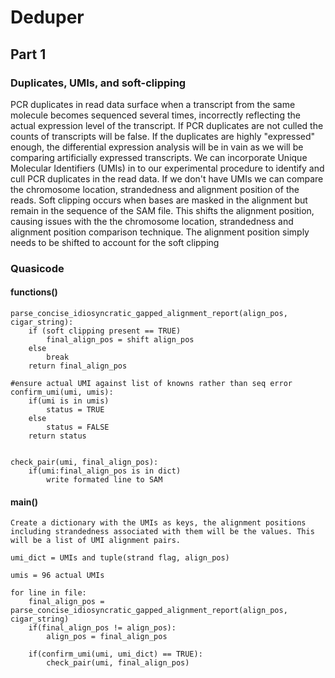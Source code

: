 # Deduper

## Part 1

### Duplicates, UMIs, and soft-clipping

PCR duplicates in read data surface when a transcript from the same molecule becomes sequenced several times, incorrectly reflecting the actual expression level of the transcript. If PCR duplicates are not culled the counts of transcripts will be false. If the duplicates are highly "expressed" enough, the differential expression analysis will be in vain as we will be comparing artificially expressed transcripts. We can incorporate Unique Molecular Identifiers (UMIs) in to our experimental procedure to identify and cull PCR duplicates in the read data. If we don't have UMIs we can compare the chromosome location, strandedness and alignment position of the reads. Soft clipping occurs when bases are masked in the alignment but remain in the sequence of the SAM file. This shifts the alignment position, causing issues with the the chromosome location, strandedness and alignment position comparison technique. The alignment position simply needs to be shifted to account for the soft clipping


### Quasicode

#### functions()

```
parse_concise_idiosyncratic_gapped_alignment_report(align_pos, cigar_string):
	if (soft clipping present == TRUE)
		final_align_pos = shift align_pos
	else
	    break
	return final_align_pos
	
#ensure actual UMI against list of knowns rather than seq error
confirm_umi(umi, umis):
	if(umi is in umis)
	    status = TRUE
    else
        status = FALSE
	return status
	

check_pair(umi, final_align_pos):
	if(umi:final_align_pos is in dict)
		write formated line to SAM
```

#### main()
```
Create a dictionary with the UMIs as keys, the alignment positions including strandedness associated with them will be the values. This will be a list of UMI alignment pairs.

umi_dict = UMIs and tuple(strand flag, align_pos)

umis = 96 actual UMIs

for line in file:
	final_align_pos = parse_concise_idiosyncratic_gapped_alignment_report(align_pos, cigar_string)
	if(final_align_pos != align_pos):
	    align_pos = final_align_pos
	
	if(confirm_umi(umi, umi_dict) == TRUE):
	    check_pair(umi, final_align_pos)
```


